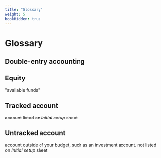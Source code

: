 ```yaml
---
title: "Glossary"
weight: 5
bookHidden: true
---
```

# Glossary

## Double-entry accounting

## Equity
"available funds"

## Tracked account
account listed on _Initial setup_ sheet

## Untracked account
account outside of your budget, such as an investment account.
not listed on _Initial setup_ sheet

